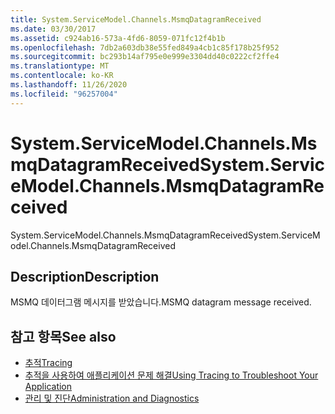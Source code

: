 ```yaml
---
title: System.ServiceModel.Channels.MsmqDatagramReceived
ms.date: 03/30/2017
ms.assetid: c924ab16-573a-4fd6-8059-071fc12f4b1b
ms.openlocfilehash: 7db2a603db38e55fed849a4cb1c85f178b25f952
ms.sourcegitcommit: bc293b14af795e0e999e3304dd40c0222cf2ffe4
ms.translationtype: MT
ms.contentlocale: ko-KR
ms.lasthandoff: 11/26/2020
ms.locfileid: "96257004"
---
```

# <a name="systemservicemodelchannelsmsmqdatagramreceived"></a><span data-ttu-id="714ab-102">System.ServiceModel.Channels.MsmqDatagramReceived</span><span class="sxs-lookup"><span data-stu-id="714ab-102">System.ServiceModel.Channels.MsmqDatagramReceived</span></span>

<span data-ttu-id="714ab-103">System.ServiceModel.Channels.MsmqDatagramReceived</span><span class="sxs-lookup"><span data-stu-id="714ab-103">System.ServiceModel.Channels.MsmqDatagramReceived</span></span>  
  
## <a name="description"></a><span data-ttu-id="714ab-104">Description</span><span class="sxs-lookup"><span data-stu-id="714ab-104">Description</span></span>  

 <span data-ttu-id="714ab-105">MSMQ 데이터그램 메시지를 받았습니다.</span><span class="sxs-lookup"><span data-stu-id="714ab-105">MSMQ datagram message received.</span></span>  
  
## <a name="see-also"></a><span data-ttu-id="714ab-106">참고 항목</span><span class="sxs-lookup"><span data-stu-id="714ab-106">See also</span></span>

- [<span data-ttu-id="714ab-107">추적</span><span class="sxs-lookup"><span data-stu-id="714ab-107">Tracing</span></span>](index.md)
- [<span data-ttu-id="714ab-108">추적을 사용하여 애플리케이션 문제 해결</span><span class="sxs-lookup"><span data-stu-id="714ab-108">Using Tracing to Troubleshoot Your Application</span></span>](using-tracing-to-troubleshoot-your-application.md)
- [<span data-ttu-id="714ab-109">관리 및 진단</span><span class="sxs-lookup"><span data-stu-id="714ab-109">Administration and Diagnostics</span></span>](../index.md)
